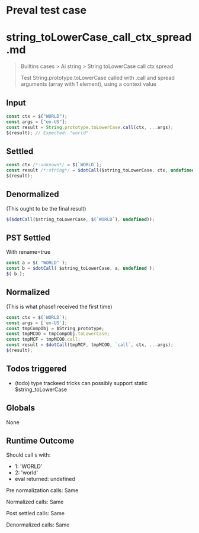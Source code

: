 # Preval test case

# string_toLowerCase_call_ctx_spread.md

> Builtins cases > Ai string > String toLowerCase call ctx spread
>
> Test String.prototype.toLowerCase called with .call and spread arguments (array with 1 element), using a context value

## Input

`````js filename=intro
const ctx = $("WORLD");
const args = ["en-US"];
const result = String.prototype.toLowerCase.call(ctx, ...args);
$(result); // Expected: "world"
`````


## Settled


`````js filename=intro
const ctx /*:unknown*/ = $(`WORLD`);
const result /*:string*/ = $dotCall($string_toLowerCase, ctx, undefined);
$(result);
`````


## Denormalized
(This ought to be the final result)

`````js filename=intro
$($dotCall($string_toLowerCase, $(`WORLD`), undefined));
`````


## PST Settled
With rename=true

`````js filename=intro
const a = $( "WORLD" );
const b = $dotCall( $string_toLowerCase, a, undefined );
$( b );
`````


## Normalized
(This is what phase1 received the first time)

`````js filename=intro
const ctx = $(`WORLD`);
const args = [`en-US`];
const tmpCompObj = $String_prototype;
const tmpMCOO = tmpCompObj.toLowerCase;
const tmpMCF = tmpMCOO.call;
const result = $dotCall(tmpMCF, tmpMCOO, `call`, ctx, ...args);
$(result);
`````


## Todos triggered


- (todo) type trackeed tricks can possibly support static $string_toLowerCase


## Globals


None


## Runtime Outcome


Should call `$` with:
 - 1: 'WORLD'
 - 2: 'world'
 - eval returned: undefined

Pre normalization calls: Same

Normalized calls: Same

Post settled calls: Same

Denormalized calls: Same
